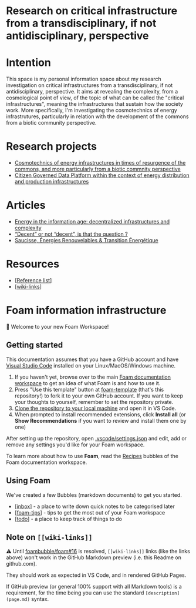 Research on critical infrastructure from a transdisciplinary, if not antidisciplinary, perspective
===

# Intention

This space is my personal information space about my research investigation on critical infrastructures from a transdisciplinary, if not antidisciplinary, perspective. It aims at revealing the complexity, from a cosmological point of view, of the topic of what can be called the "critical infrastructures", meaning the infrastructures that sustain how the society work. More specifically, I'm investigating the cosmotechnics of energy infrastrutures, particularly in relation with the development of the commons from a biotic community perspective. 

# Research projects
* [Cosmotechnics of energy infrastructures in times of resurgence of the commons, and more particularly from a biotic commnity perspective](https://github.com/Rieul/research/blob/39a6a5ca3e2d49f60ca7f7bdb79e1ddfb0d9855d/research-project_cosmotechnics-energy-infrastructure.md)
* [Citizen Governed Data Platform within the context of energy distribution and production infrastructures](https://github.com/Rieul/research/blob/5c8b5e197f85f6357433ee577a14f06c6f04b76f/research-project_energy-cgdp.md)

# Articles
* [Energy in the information age: decentralized infrastructures and complexity](https://github.com/Rieul/research/blob/8e463dc9724355e426e25ac985a928a3a4b334ca/article_energy-information-age.md)
* [“Decent” or not “decent”, is that the question ?](https://github.com/Rieul/research/blob/d486ec5592bce2b0c49db3bc989e58cbddd62f71/article_energy-decent-or-not.md)
* [Saucisse, Énergies Renouvelables & Transition Énergétique](https://github.com/Rieul/research/blob/51c1132bc9644f1995ebab0aecd312c2d12733b9/article_energy-saucisse-transition.md)

# Resources
* [[Reference list]]
* [[wiki-links]]

# Foam information infrastructure

👋 Welcome to your new Foam Workspace!

## Getting started

This documentation assumes that you have a GitHub account and have [Visual Studio Code](https://code.visualstudio.com/) installed on your Linux/MacOS/Windows machine.

1. If you haven't yet, browse over to the main [Foam documentation workspace](https://foambubble.github.io/foam) to get an idea of what Foam is and how to use it.
2. Press "Use this template" button at [foam-template](https://github.com/foambubble/foam-template/generate) (that's this repository!) to fork it to your own GitHub account. If you want to keep your thoughts to yourself, remember to set the repository private.
3. [Clone the repository to your local machine](https://help.github.com/en/github/creating-cloning-and-archiving-repositories/cloning-a-repository) and open it in VS Code.
4. When prompted to install recommended extensions, click **Install all** (or **Show Recommendations** if you want to review and install them one by one)

After setting up the repository, open [.vscode/settings.json](.vscode/settings.json) and edit, add or remove any settings you'd like for your Foam workspace.

To learn more about how to use **Foam**, read the [Recipes](https://foambubble.github.io/foam/recipes) bubbles of the Foam documentation workspace.


## Using Foam

We've created a few Bubbles (markdown documents) to get you started.

- [[inbox]] - a place to write down quick notes to be categorised later
- [[foam-tips]] - tips to get the most out of your Foam workspace
- [[todo]] - a place to keep track of things to do

## Note on `[[wiki-links]]`

⚠️ Until [foambubble/foam#16](https://github.com/foambubble/foam/issues/16) is resolved, `[[wiki-links]]` links (like the links above) won't work in the GitHub Markdown preview (i.e. this Readme on github.com). 

They should work as expected in VS Code, and in rendered GitHub Pages.

If GitHub preview (or general 100% support with all Markdown tools) is a requirement, for the time being you can use the standard `[description](page.md)` syntax.



[//begin]: # "Autogenerated link references for markdown compatibility"
[Reference list]: reference-list "Reference list"
[wiki-links]: wiki-links "Wiki Links"
[inbox]: inbox "Inbox"
[foam-tips]: foam-tips "Foam tips"
[todo]: todo "Todo"
[//end]: # "Autogenerated link references"
